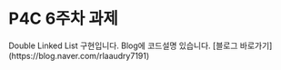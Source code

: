 <h1>P4C 6주차 과제</h1>
Double Linked List 구현입니다. 
Blog에 코드설명 있습니다.
[블로그 바로가기](https://blog.naver.com/rlaaudry7191)

